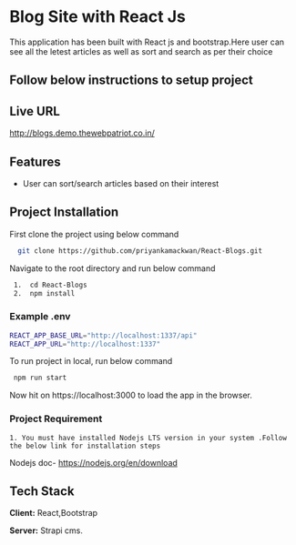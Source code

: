 # Blog Site with React Js

This application has been built with React js and bootstrap.Here user can see all the letest articles as well as sort and search as per their choice

## Follow below instructions to setup project 
 
## Live URL 
http://blogs.demo.thewebpatriot.co.in/

## Features 
- User can sort/search articles based on their interest

## Project Installation 

First clone the project using below command

```bash
  git clone https://github.com/priyankamackwan/React-Blogs.git
```

Navigate to the root directory and run below command
```bash
 1.  cd React-Blogs 
 2.  npm install 
```
### Example .env 
```bash
REACT_APP_BASE_URL="http://localhost:1337/api"
REACT_APP_URL="http://localhost:1337" 
```
To run project in local, run below command

```bash
 npm run start  

```
Now hit on https://localhost:3000 to load the app in the browser.

### Project Requirement 
```
1. You must have installed Nodejs LTS version in your system .Follow the below link for installation steps
```
Nodejs doc- https://nodejs.org/en/download

## Tech Stack

**Client:** React,Bootstrap

**Server:** Strapi cms.
